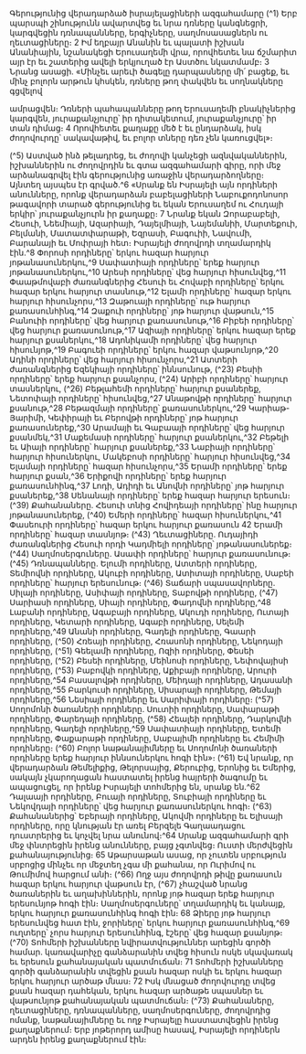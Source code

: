 
Գերությունից վերադարձած իսրայելացիների ազգահամարը
(^1) Երբ պարսպի շինությունն ավարտվեց եւ նրա դռները կանգնեցրի, կարգվեցին դռնապանները, երգիչները,
սաղմոսասացներն ու ղեւտացիները։ 2 Իմ եղբայր Անանին եւ պալատի իշխան Անանիային, նշանակեցի Երուսաղեմի
վրա, որովհետեւ նա ճշմարիտ այր էր եւ շատերից ավելի երկյուղած էր Աստծու նկատմամբ։ 3 Նրանց ասացի. «Մինչեւ
արեւի ծագելը դարպասները մի՛ բացեք, եւ մինչ բոլորն արթուն կհսկեն, դռները թող փակվեն եւ սողնակները գցվելով


ամրացվեն։ Դռների պահապանները թող Երուսաղեմի բնակիչներից կարգվեն, յուրաքանչյուրը՝ իր դիտակետում,
յուրաքանչյուրը՝ իր տան դիմաց։ 4 Որովհետեւ քաղաքը մեծ է եւ ընդարձակ, իսկ ժողովուրդը՝ սակավաթիվ, եւ բոլոր տները
դեռ չեն կառուցվել»։

(^5) Աստված ինձ թելադրեց, եւ ժողովի կանչեցի ազնվականներին, իշխաններին ու ժողովրդին եւ գտա ազգահամարի
գիրը, որի մեջ արձանագրվել էին գերությունից առաջին վերադարձողները։ Այնտեղ այսպես էր գրված.^6 «Սրանք են
Իսրայելի այն որդիների անունները, որոնք վերադարձան բաբելացիների Նաբուքոդոնոսոր թագավորի տարած
գերությունից եւ եկան Երուսաղեմ ու Հուդայի երկիր՝ յուրաքանչյուրն իր քաղաքը։ 7 Նրանք եկան Զորաբաբելի, Հեսուի,
Նեեմիայի, Ազարիայի, Դայելմիայի, Նայեմանիի, Մարտեքուի, Բելմանի, Մատատփարաթի, Եզրասի, Բագուիի,
Նավումի, Բարանայի եւ Մոփրայի հետ։
Իսրայելի ժողովրդի տղամարդիկ էին.^8 Փորոսի որդիները՝ երկու հազար հարյուր յոթանասուներկու,^9 Սափատիայի
որդիները՝ երեք հարյուր յոթանասուներկու,^10 Արեսի որդիները՝ վեց հարյուր հիսունվեց,^11 Փաաթմովաբի ժառանգներից
Հեսուի եւ Հովաբի որդիները՝ երկու հազար երկու հարյուր տասնութ,^12 Ելամի որդիները՝ հազար երկու հարյուր
հիսունչորս,^13 Զաթուայի որդիները՝ ութ հարյուր քառասունհինգ,^14 Զաքուի որդիները՝ յոթ հարյուր վաթսուն,^15 Բանուիի
որդիները՝ վեց հարյուր քառասունութ,^16 Բիբեի որդիները՝ վեց հարյուր քառասունութ,^17 Ազիայի որդիները՝ երկու
հազար երեք հարյուր քսաներկու,^18 Ադոնիկամի որդիները՝ վեց հարյուր հիսունյոթ,^19 Բագուեի որդիները՝ երկու հազար
վաթսունյոթ,^20 Ադինի որդիները՝ վեց հարյուր հիսունչորս,^21 Ատտերի ժառանգներից Եզեկիայի որդիները՝ իննսունութ,
(^23) Բեսիի որդիները՝ երեք հարյուր քսանչորս, (^24) Արիբի որդիները՝ հարյուր տասներկու, (^26) Բեթլահեմի որդիները՝ հարյուր
քսաներեք, Նետոփայի որդիները՝ հիսունվեց,^27 Անաթովթի որդիները՝ հարյուր քսանութ,^28 Բեթազմայի որդիները՝
քառասուներկու,^29 Կարիաթ-Յարիմի, Կեփիրայի եւ Բերովթի որդիները՝ յոթ հարյուր քառասուներեք,^30 Արամայի եւ
Գաբաայի որդիները՝ վեց հարյուր քսանմեկ,^31 Մաքեմասի որդիները՝ հարյուր քսաներկու,^32 Բեթելի եւ Աիայի որդիները՝
հարյուր քսաներեք,^33 Նաբիայի որդիները՝ հարյուր հիսուներկու, Մակեբոսի որդիները՝ հարյուր հիսունվեց,^34 Ելամայի
որդիները՝ հազար հիսունչորս,^35 Երամի որդիները՝ երեք հարյուր քսան,^36 Երիքովի որդիները՝ երեք հարյուր
քառասունհինգ,^37 Լոդի, Ադիդի եւ Անովնի որդիները՝ յոթ հարյուր քսաներեք,^38 Սենանայի որդիները՝ երեք հազար
հարյուր երեսուն։
(^39) Քահանաները. Հեսուի տնից Հովիդեայի որդիները՝ ինը հարյուր յոթանասուներեք, (^40) Եմերի որդիները՝ հազար
հիսուներկու,^41 Փասեուրի որդիները՝ հազար երկու հարյուր քառասուն 42 Երամի որդիները՝ հազար տասնյոթ։
(^43) Ղեւտացիները. Ուդայիդի ժառանգներից Հեսուի որդի Կադմիելի որդիները՝ յոթանասուներեք։
(^44) Սաղմոսերգուները. Ասափի որդիները՝ հարյուր քառասունութ։
(^45) Դռնապանները. Ելումի որդիները, Ատտերի որդիները, Տեմիովնի որդիները, Ակուբի որդիները, Ատիտայի
որդիները, Սաբեի որդիները՝ հարյուր երեսունութ։
(^46) Տաճարի սպասավորները. Սիլայի որդիները, Ասիփայի որդիները, Տաբովթի որդիները, (^47) Սարիասի որդիները,
Սիայի որդիները, Փադովնի որդիները,^48 Լաբանի որդիները, Ագաբայի որդիները, Ակուդի որդիները, Ուտայի որդիները,
Կետարի որդիները, Ագաբի որդիները, Սելեմի որդիները,^49 Անանի որդիները, Գադելի որդիները, Գաարի որդիները,
(^50) Հռեայի որդիները, Հռասոնի որդիները, Նեկոդայի որդիները, (^51) Գեելամի որդիները, Ոզիի որդիները, Փեսեի որդիները,
(^52) Բեսեի որդիները, Մեինոսի որդիները, Նեփովայիսի որդիները, (^53) Բաբովկի որդիները, Աքիբայի որդիները, Արուրի
որդիները,^54 Բասալովթի որդիները, Մեիդայի որդիները, Ադասանի որդիները,^55 Բարկուսի որդիները, Սիսարայի
որդիները, Թեմայի որդիները,^56 Նեսիայի որդիները եւ Սարիփայի որդիները։
(^57) Սողոմոնի ծառաների որդիները. Սուտիի որդիները, Սափարաթի որդիները, Փարեդայի որդիները, (^58) Հեալեի
որդիները, Դարկովնի որդիները, Գադելի որդիները,^59 Սափատիայի որդիները, Ետեմի որդիները, Փաքարաթի
որդիները, Սաբայիմի որդիները եւ Հեմիմի որդիները։
(^60) Բոլոր նաթանայիմները եւ Սողոմոնի ծառաների որդիները երեք հարյուր իննսուներկու հոգի էին»։
(^61) Եվ նրանք, որ վերադարձան Թեմելիքից, Թելորսայից, Քերուբից, Երոնից եւ Եմերից, սակայն չկարողացան
հաստատել իրենց հայրերի ծագումը եւ ապացուցել, որ իրենք Իսրայելի տոհմերից են, սրանք են.^62 Դալաայի որդիները,
Բուայի որդիները, Տուբիայի որդիները եւ Նեկովդայի որդիները՝ վեց հարյուր քառասուներկու հոգի։
(^63) Քահանաներից՝ Եբերայի որդիները, Ակովմի որդիները եւ Ելիսայի որդիները, որը կնության էր առել Բերզելե
Գաղաադացու դուստրերից եւ կոչվել նրա անունով։^64 Սրանք ազգահամարի գրի մեջ փնտրեցին իրենց անունները, բայց
չգտնվեց։ Ուստի մերժվեցին քահանայությունից։ 65 Աթարսաթան ասաց, որ չուտեն սրբություն սրբոցից մինչեւ որ
մեջտեղ չգա մի քահանա, որ Ուրիմով ու Թումիմով հարցում անի։
(^66) Ողջ այս ժողովրդի թիվը քառասուն հազար երկու հարյուր վաթսուն էր, (^67) չհաշված նրանց ծառաներին եւ
աղախիններին, որոնք յոթ հազար երեք հարյուր երեսունյոթ հոգի էին։ Սաղմոսերգուները՝ տղամարդիկ եւ կանայք,
երկու հարյուր քառասունհինգ հոգի էին։ 68 Ձիերը յոթ հարյուր երեսունվեց հատ էին, ջորիները՝ երկու հարյուր
քառասունհինգ,^69 ուղտերը՝ չորս հարյուր երեսունհինգ, էշերը՝ վեց հազար քսանյոթ։
(^70) Տոհմերի իշխանները նվիրատվություններ արեցին գործի համար. կառավարիչը գանձարանին տվեց հիսուն ոսկե
սկավառակ եւ երեսուն քահանայական պատմուճան։ 71 Տոհմերի իշխանները գործի գանձարանին տվեցին քսան հազար
ոսկի եւ երկու հազար երկու հարյուր արծաթ մնաս։ 72 Իսկ մնացած ժողովուրդը տվեց քսան հազար դահեկան, երկու
հազար արծաթե սպասներ եւ վաթսունյոթ քահանայական պատմուճան։
(^73) Քահանաները, ղեւտացիները, դռնապանները, սաղմոսերգուները, ժողովրդից ոմանք, նաթանայիմները եւ ողջ
Իսրայելը հաստատվեցին իրենց քաղաքներում։ Երբ յոթերորդ ամիսը հասավ, Իսրայելի որդիներն արդեն իրենց
քաղաքներում էին։

